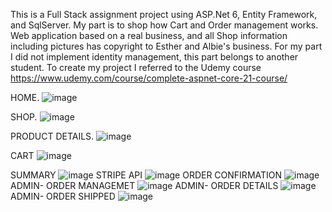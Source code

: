 This is a Full Stack assignment project using ASP.Net 6, Entity Framework, and SqlServer.
My part is to shop how Cart and Order management works. 
Web application based on a real business, and all Shop information including pictures has copyright to Esther and Albie's business.
For my part I did not implement identity management, this part belongs to another student.
To create my project I referred to the Udemy course https://www.udemy.com/course/complete-aspnet-core-21-course/

HOME.
![image](https://user-images.githubusercontent.com/81549043/200728095-cbae01e8-5770-4b99-a95b-c0132ba9e452.png)

SHOP.
![image](https://user-images.githubusercontent.com/81549043/200728156-a1f8d2c6-98f7-481b-a6d4-dacf13820211.png)

PRODUCT DETAILS.
![image](https://user-images.githubusercontent.com/81549043/200728215-c01964b0-7402-4ef6-93e5-22d8fcbeadd6.png)

CART
![image](https://user-images.githubusercontent.com/81549043/200728450-7a20f4ae-9a3f-4839-9124-ef7547657ebb.png)

SUMMARY
![image](https://user-images.githubusercontent.com/81549043/200728551-bd65b063-c075-4f2b-b556-516a36782aab.png)
STRIPE API
![image](https://user-images.githubusercontent.com/81549043/200728612-3450bad2-aac6-49fb-95e3-7209fd8b0d44.png)
ORDER CONFIRMATION
![image](https://user-images.githubusercontent.com/81549043/200728719-49f883f8-a89a-4e99-ab8f-f37e409602a7.png)
ADMIN- ORDER MANAGEMET
![image](https://user-images.githubusercontent.com/81549043/200728768-84afaae8-80ff-4f98-a732-d3fd7d61b572.png)
ADMIN- ORDER DETAILS
![image](https://user-images.githubusercontent.com/81549043/200728857-577aebec-3acb-4c28-8bd5-a06498f1030e.png)
ADMIN- ORDER SHIPPED
![image](https://user-images.githubusercontent.com/81549043/200728977-2a8275b9-14e7-4465-8f1d-073263782551.png)
